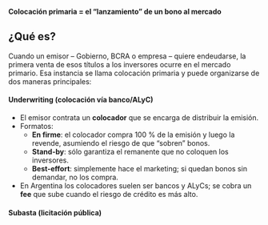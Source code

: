 **Colocación primaria = el “lanzamiento” de un bono al mercado**
## ¿Qué es?
Cuando un emisor – Gobierno, BCRA o empresa – quiere endeudarse, la primera venta de esos títulos a los inversores ocurre en el mercado primario. Esa instancia se llama colocación primaria y puede organizarse de dos maneras principales:
#### Underwriting (colocación vía banco/ALyC)
- El emisor contrata un **colocador** que se encarga de distribuir la emisión.
- Formatos:
    - **En firme**: el colocador compra 100 % de la emisión y luego la revende, asumiendo el riesgo de que “sobren” bonos.
    - **Stand-by**: sólo garantiza el remanente que no coloquen los inversores.
    - **Best-effort**: simplemente hace el marketing; si quedan bonos sin demandar, no los compra.
- En Argentina los colocadores suelen ser bancos y ALyCs; se cobra un **fee** que sube cuando el riesgo de crédito es más alto.
#### Subasta (licitación pública)